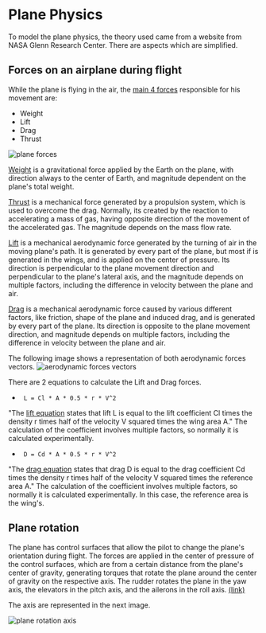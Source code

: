 # Plane Physics

To model the plane physics, the theory used came from a website from NASA Glenn Research Center. There are aspects which are simplified.

## Forces on an airplane during flight

While the plane is flying in the air, the [main 4 forces][1] responsible for his movement are:

- Weight
- Lift
- Drag
- Thrust

![plane forces][7]

[Weight][2] is a gravitational force applied by the Earth on the plane, with direction always to the center of Earth, and magnitude dependent on the plane's total weight.

[Thrust][3] is a mechanical force generated by a propulsion system, which is used to overcome the drag.
Normally, its created by the reaction to accelerating a mass of gas, having opposite direction of the movement of the accelerated gas.
The magnitude depends on the mass flow rate.

[Lift][4] is a mechanical aerodynamic force generated by the turning of air in the moving plane's path.
It is generated by every part of the plane, but most if is generated in the wings, and is applied on the center of pressure.
Its direction is perpendicular to the plane movement direction and perpendicular to the plane's lateral axis, and the magnitude depends on multiple factors, including the difference in velocity between the plane and air.

[Drag][5] is a mechanical aerodynamic force caused by various different factors, like friction, shape of the plane and induced drag, and is generated by every part of the plane.
Its direction is opposite to the plane movement direction, and magnitude depends on multiple factors, including the difference in velocity between the plane and air.

The following image shows a representation of both aerodynamic forces vectors.
![aerodynamic forces vectors][6]

There are 2 equations to calculate the Lift and Drag forces.

* ` L = Cl * A * 0.5 * r * V^2`

"The [lift equation][8] states that lift L is equal to the lift coefficient Cl times the density r times half of the velocity V squared times the wing area A."
The calculation of the coefficient involves multiple factors, so normally it is calculated experimentally.

* ` D = Cd * A * 0.5 * r * V^2`

"The [drag equation][9] states that drag D is equal to the drag coefficient Cd times the density r times half of the velocity V squared times the reference area A."
The calculation of the coefficient involves multiple factors, so normally it is calculated experimentally.
In this case, the reference area is the wing's.

## Plane rotation

The plane has control surfaces that allow the pilot to change the plane's orientation during flight.
The forces are applied in the center of pressure of the control surfaces, which are from a certain distance from the plane's center of gravity, generating torques that rotate the plane around the center of gravity on the respective axis.
The rudder rotates the plane in the yaw axis, the elevators in the pitch axis, and the ailerons in the roll axis. [(link)][10]

The axis are represented in the next image.

![plane rotation axis][11]


[1]: https://www.grc.nasa.gov/www/k-12/airplane/forces.html
[2]: https://www.grc.nasa.gov/www/k-12/airplane/weight1.html
[3]: https://www.grc.nasa.gov/www/k-12/airplane/thrust1.html
[4]: https://www.grc.nasa.gov/www/k-12/airplane/lift1.html
[5]: https://www.grc.nasa.gov/www/k-12/airplane/drag1.html
[6]: https://upload.wikimedia.org/wikipedia/commons/thumb/9/9c/Airfoil_lift_and_drag.svg/300px-Airfoil_lift_and_drag.svg.png
[7]: https://www.grc.nasa.gov/www/k-12/airplane/Images/forces.jpg
[8]: https://www.grc.nasa.gov/www/k-12/airplane/lifteq.html
[9]: https://www.grc.nasa.gov/www/k-12/airplane/drageq.html
[10]: https://www.grc.nasa.gov/www/k-12/airplane/rotations.html
[11]: https://www.grc.nasa.gov/www/k-12/airplane/Images/rotations.gif